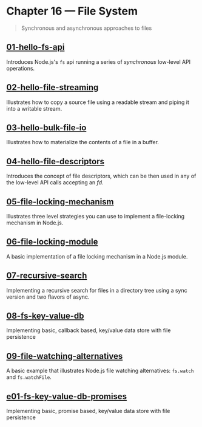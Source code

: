 # Chapter 16 &mdash; File System
> Synchronous and asynchronous approaches to files

## [01-hello-fs-api](./01-hello-fs-api/)
Introduces Node.js's `fs` api running a series of *synchronous* low-level API operations.

## [02-hello-file-streaming](./02-hello-file-streaming/)
Illustrates how to copy a source file using a readable stream and piping it into a writable stream.

## [03-hello-bulk-file-io](./03-hello-bulk-file-io/)
Illustrates how to materialize the contents of a file in a buffer.

## [04-hello-file-descriptors](./04-hello-file-descriptors/)
Introduces the concept of file descriptors, which can be then used in any of the low-level API calls accepting an *fd*.

## [05-file-locking-mechanism](./05-file-locking-mechanism/)
Illustrates three level strategies you can use to implement a file-locking mechanism in Node.js.

## [06-file-locking-module](./06-file-locking-module/)
A basic implementation of a file locking mechanism in a Node.js module.

## [07-recursive-search](./07-recursive-search/)
Implementing a recursive search for files in a directory tree using a sync version and two flavors of async.

## [08-fs-key-value-db](./08-fs-key-value-db/)
Implementing basic, callback based, key/value data store with file persistence 

## [09-file-watching-alternatives](./09-file-watching-alternatives/)
A basic example that illustrates Node.js file watching alternatives: `fs.watch` and `fs.watchFile`.

## [e01-fs-key-value-db-promises](./09-fs-key-value-db-promises/)
Implementing basic, promise based, key/value data store with file persistence